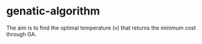 # genatic-algorithm
The aim is to find the optimal temperature (v) that returns the minimum cost through GA.
